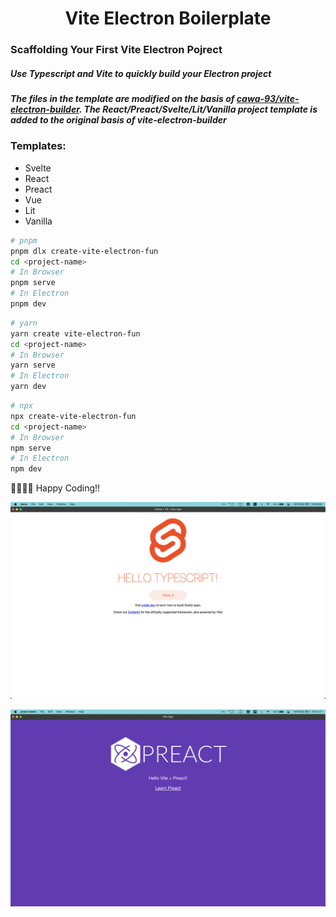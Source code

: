 <h1 align=center>Vite Electron Boilerplate</h1>

### Scaffolding Your First Vite Electron Pojrect
##### Use Typescript and Vite to quickly build your Electron project
##### The files in the template are modified on the basis of **[cawa-93/vite-electron-builder](https://github.com/cawa-93/vite-electron-builder)**. The **React/Preact/Svelte/Lit/Vanilla** project template is added to the original basis of vite-electron-builder

### Templates:

- Svelte
- React
- Preact
- Vue
- Lit
- Vanilla

```bash
# pnpm
pnpm dlx create-vite-electron-fun
cd <project-name>
# In Browser
pnpm serve
# In Electron
pnpm dev

```

```bash
# yarn
yarn create vite-electron-fun
cd <project-name>
# In Browser
yarn serve
# In Electron
yarn dev
```

```bash
# npx
npx create-vite-electron-fun
cd <project-name>
# In Browser
npm serve
# In Electron
npm dev
```

🥳🥳🥳🥳 Happy Coding!!

![picture 1](images/de3e04938a7b08ba6635da207841ab5e9a17e814543412c16851a6dffd04ccc7.png)

![picture 2](images/4a162267ae70ee6b03d0f0c99f991e5156d64f51224ab60199b2b2a9b0566338.png)
